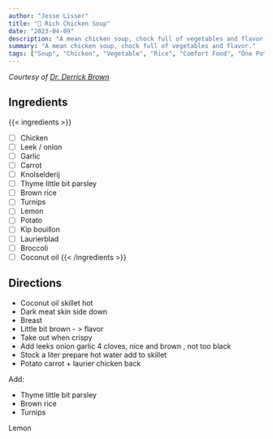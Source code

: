 ```yaml
---
author: "Jesse Lisser"
title: "🥣 Rich Chicken Soup"
date: "2023-04-09"
description: "A mean chicken soup, chock full of vegetables and flavor."
summary: "A mean chicken soup, chock full of vegetables and flavor."
tags: ["Soup", "Chicken", "Vegetable", "Rice", "Comfort Food", "One Pot"]
---
```

_Courtesy of [Dr. Derrick Brown](https://www.linkedin.com/in/derrick-blkin/)_ 

## Ingredients
{{< ingredients >}}
- [ ] Chicken
- [ ] Leek / onion
- [ ] Garlic
- [ ] Carrot
- [ ] Knolselderij
- [ ] Thyme little bit parsley
- [ ] Brown rice
- [ ] Turnips 
- [ ] Lemon
- [ ] Potato
- [ ] Kip bouillon
- [ ] Laurierblad 
- [ ] Broccoli 
- [ ] Coconut oil
{{< /ingredients >}}

## Directions
- Coconut oil skillet hot
- Dark meat skin side down
- Breast
- Little bit brown - > flavor
- Take out when crispy 
- Add leeks onion garlic 4 cloves, nice and brown , not too black
- Stock a liter prepare hot water add to skillet 
- Potato carrot + laurier chicken back

Add: 
- Thyme little bit parsley
- Brown rice
- Turnips 

Lemon

